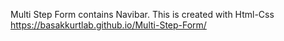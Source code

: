 Multi Step Form contains Navibar. This is created with Html-Css 
https://basakkurtlab.github.io/Multi-Step-Form/
